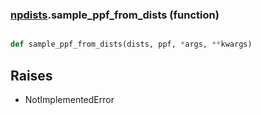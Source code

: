 ### [npdists](npdists.md).sample_ppf_from_dists (function)


```py

def sample_ppf_from_dists(dists, ppf, *args, **kwargs)

```



Raises
----------
* NotImplementedError

